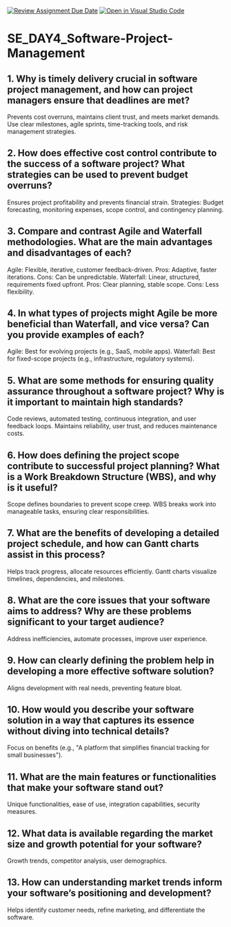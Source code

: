 [![Review Assignment Due Date](https://classroom.github.com/assets/deadline-readme-button-22041afd0340ce965d47ae6ef1cefeee28c7c493a6346c4f15d667ab976d596c.svg)](https://classroom.github.com/a/9pw6JKcu)
[![Open in Visual Studio Code](https://classroom.github.com/assets/open-in-vscode-2e0aaae1b6195c2367325f4f02e2d04e9abb55f0b24a779b69b11b9e10269abc.svg)](https://classroom.github.com/online_ide?assignment_repo_id=18459451&assignment_repo_type=AssignmentRepo)
# SE_DAY4_Software-Project-Management

## 1. Why is timely delivery crucial in software project management, and how can project managers ensure that deadlines are met?
Prevents cost overruns, maintains client trust, and meets market demands.
Use clear milestones, agile sprints, time-tracking tools, and risk management strategies.

## 2. How does effective cost control contribute to the success of a software project? What strategies can be used to prevent budget overruns?
Ensures project profitability and prevents financial strain.
Strategies: Budget forecasting, monitoring expenses, scope control, and contingency planning.

## 3. Compare and contrast Agile and Waterfall methodologies. What are the main advantages and disadvantages of each?
Agile: Flexible, iterative, customer feedback-driven. Pros: Adaptive, faster iterations. Cons: Can be unpredictable.
Waterfall: Linear, structured, requirements fixed upfront. Pros: Clear planning, stable scope. Cons: Less flexibility.

## 4. In what types of projects might Agile be more beneficial than Waterfall, and vice versa? Can you provide examples of each?
Agile: Best for evolving projects (e.g., SaaS, mobile apps).
Waterfall: Best for fixed-scope projects (e.g., infrastructure, regulatory systems).

## 5. What are some methods for ensuring quality assurance throughout a software project? Why is it important to maintain high standards?
Code reviews, automated testing, continuous integration, and user feedback loops.
Maintains reliability, user trust, and reduces maintenance costs.

## 6. How does defining the project scope contribute to successful project planning? What is a Work Breakdown Structure (WBS), and why is it useful?
Scope defines boundaries to prevent scope creep.
WBS breaks work into manageable tasks, ensuring clear responsibilities.

## 7. What are the benefits of developing a detailed project schedule, and how can Gantt charts assist in this process?
Helps track progress, allocate resources efficiently.
Gantt charts visualize timelines, dependencies, and milestones.

## 8. What are the core issues that your software aims to address? Why are these problems significant to your target audience?
Address inefficiencies, automate processes, improve user experience.

## 9. How can clearly defining the problem help in developing a more effective software solution?
Aligns development with real needs, preventing feature bloat.

## 10. How would you describe your software solution in a way that captures its essence without diving into technical details?
Focus on benefits (e.g., "A platform that simplifies financial tracking for small businesses").

## 11. What are the main features or functionalities that make your software stand out?
Unique functionalities, ease of use, integration capabilities, security measures.

## 12. What data is available regarding the market size and growth potential for your software?
Growth trends, competitor analysis, user demographics.

## 13. How can understanding market trends inform your software’s positioning and development?
Helps identify customer needs, refine marketing, and differentiate the software.
